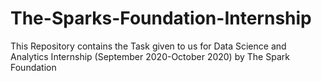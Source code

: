 # The-Sparks-Foundation-Internship
This Repository contains the Task given to us for  Data Science and Analytics Internship (September 2020-October 2020) by The Spark Foundation 

